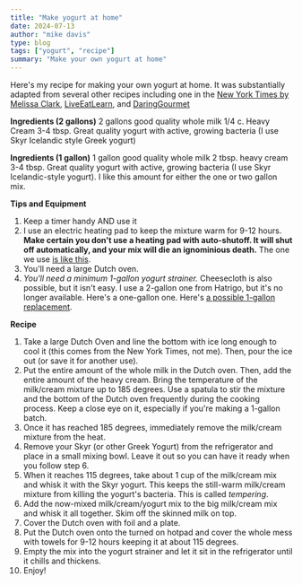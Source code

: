 ```yaml
---
title: "Make yogurt at home"
date: 2024-07-13
author: "mike davis"
type: blog
tags: ["yogurt", "recipe"]
summary: "Make your own yogurt at home"
---
```

Here's my recipe for making your own yogurt at home. It was substantially adapted from several other recipes including one in the [New York Times by Melissa Clark](https://cooking.nytimes.com/recipes/1017991-creamy-homemade-yogurt), [LiveEatLearn](https://www.liveeatlearn.com/greek-yogurt/), and [DaringGourmet](https://www.daringgourmet.com/easy-homemade-greek-yogurt/)

**Ingredients (2 gallons)**
2 gallons good quality whole milk
1/4 c. Heavy Cream
3-4 tbsp. Great quality yogurt with active, growing bacteria (I use Skyr Icelandic style Greek yogurt)

**Ingredients (1 gallon)**
1 gallon good quality whole milk
2 tbsp. heavy cream
3-4 tbsp. Great quality yogurt with active, growing bacteria (I use Skyr Icelandic-style yogurt). I like this amount for either the one or two gallon mix. 


**Tips and Equipment**
1. Keep a timer handy AND use it
2. I use an electric heating pad to keep the mixture warm for 9-12 hours. **Make certain you don't use a heating pad with auto-shutoff. It will shut off automatically, and your mix will die an ignominious death.** The one we use [is like this](https://www.amazon.com/Sunbeam-732-500-King-Heating-UltraHeatTechnology/dp/B00075M1T6/).
3. You'll need a large Dutch oven.
4. *You'll need a minimum 1-gallon yogurt strainer.* Cheesecloth is also possible, but it isn't easy. I use a 2-gallon one from Hatrigo, but it's no longer available. Here's a one-gallon one. Here's [a possible 1-gallon replacement](https://www.amazon.com/Bear-Greeks-separator-eco-friendly-materials/dp/B0CP3QD3YJ/ref=sr_1_6).

**Recipe**
1. Take a large Dutch Oven and line the bottom with ice long enough to cool it (this comes from the New York Times, not me). Then, pour the ice out (or save it for another use).
2. Put the entire amount of the whole milk in the Dutch oven. Then, add the entire amount of the heavy cream. Bring the temperature of the milk/cream mixture up to 185 degrees. Use a spatula to stir the mixture and the bottom of the Dutch oven frequently during the cooking process. Keep a close eye on it, especially if you're making a 1-gallon batch. 
3. Once it has reached 185 degrees, immediately remove the milk/cream mixture from the heat. 
4. Remove your Skyr (or other Greek Yogurt) from the refrigerator and place in a small mixing bowl. Leave it out so you can have it ready when you follow step 6. 
6. When it reaches 115 degrees, take about 1 cup of the milk/cream mix and whisk it with the Skyr yogurt. This keeps the still-warm milk/cream mixture from killing the yogurt's bacteria. This is called *tempering*. 
7. Add the now-mixed milk/cream/yogurt mix to the big milk/cream mix and whisk it all together. Skim off the skinned milk on top. 
8. Cover the Dutch oven with foil and a plate. 
9. Put the Dutch oven onto the turned on hotpad and cover the whole mess with towels for 9-12 hours keeping it at about 115 degrees. 
10. Empty the mix into the yogurt strainer and let it sit in the refrigerator until it chills and thickens. 
11. Enjoy!